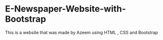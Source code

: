 # E-Newspaper-Website-with-Bootstrap
This is a website that was made by Azeem using HTML , CSS and Bootstrap
